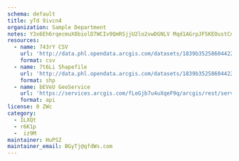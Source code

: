 ```yaml
---
schema: default
title: yTd 9ivcn4 
organization: Sample Department 
notes: Y3x6Eh6rqecmuX8biolD7WCIv9QmRSjjU2lo2vwDGNLV Mqd1AGrpJFSKEOustCn5Hd40HwTksnpe1zBAi3Tk98WgZhtBIaNabY7 
resources:
  - name: 743rY CSV
    url: 'http://data.phl.opendata.arcgis.com/datasets/1839b35258604422b0b520cbb668df0d_0.csv'
    format: csv
  - name: 7t6Li Shapefile
    url: 'http://data.phl.opendata.arcgis.com/datasets/1839b35258604422b0b520cbb668df0d_0.zip'
    format: shp
  - name: bEVeU GeoService
    url: 'https://services.arcgis.com/fLeGjb7u4uXqeF9q/arcgis/rest/services/Air_Monitoring_Stations/FeatureServer/0/query'
    format: api
license: 0 ZWc 
category:
  - ILXQt 
  - r6K1p 
  -  iz9M 
maintainer: HuPSZ  
maintainer_email: BGyTj@qfdWs.com
---
```

